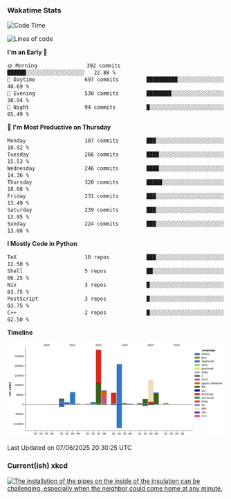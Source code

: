 ### Wakatime Stats
<!--START_SECTION:waka-->
![Code Time](http://img.shields.io/badge/Code%20Time-3%2C266%20hrs%2015%20mins-blue)

![Lines of code](https://img.shields.io/badge/From%20Hello%20World%20I%27ve%20Written-976.3%20thousand%20lines%20of%20code-blue)

**I'm an Early 🐤** 

```text
🌞 Morning                392 commits         ██████░░░░░░░░░░░░░░░░░░░   22.88 % 
🌆 Daytime                697 commits         ██████████░░░░░░░░░░░░░░░   40.69 % 
🌃 Evening                530 commits         ████████░░░░░░░░░░░░░░░░░   30.94 % 
🌙 Night                  94 commits          █░░░░░░░░░░░░░░░░░░░░░░░░   05.49 % 
```
📅 **I'm Most Productive on Thursday** 

```text
Monday                   187 commits         ███░░░░░░░░░░░░░░░░░░░░░░   10.92 % 
Tuesday                  266 commits         ████░░░░░░░░░░░░░░░░░░░░░   15.53 % 
Wednesday                246 commits         ████░░░░░░░░░░░░░░░░░░░░░   14.36 % 
Thursday                 320 commits         █████░░░░░░░░░░░░░░░░░░░░   18.68 % 
Friday                   231 commits         ███░░░░░░░░░░░░░░░░░░░░░░   13.49 % 
Saturday                 239 commits         ███░░░░░░░░░░░░░░░░░░░░░░   13.95 % 
Sunday                   224 commits         ███░░░░░░░░░░░░░░░░░░░░░░   13.08 % 
```


**I Mostly Code in Python** 

```text
TeX                      10 repos            ███░░░░░░░░░░░░░░░░░░░░░░   12.50 % 
Shell                    5 repos             ██░░░░░░░░░░░░░░░░░░░░░░░   06.25 % 
Nix                      3 repos             █░░░░░░░░░░░░░░░░░░░░░░░░   03.75 % 
PostScript               3 repos             █░░░░░░░░░░░░░░░░░░░░░░░░   03.75 % 
C++                      2 repos             █░░░░░░░░░░░░░░░░░░░░░░░░   02.50 % 
```



**Timeline**

![Lines of Code chart](https://raw.githubusercontent.com/joshuajeschek/joshuajeschek/main/assets/bar_graph.png)


 Last Updated on 07/06/2025 20:30:25 UTC
<!--END_SECTION:waka-->

### Current(ish) xkcd
<a id="xkcd-a" title="The installation of the pipes on the inside of the insulation can be challenging, especially when the neighbor could come home at any minute." href="https://www.xkcd.com" target="_blank">
        <img align="center" id="xkcd-img" src="https://imgs.xkcd.com/comics/neighbor_source_heat_pump.png" alt="The installation of the pipes on the inside of the insulation can be challenging, especially when the neighbor could come home at any minute." height=300 />
</a>
